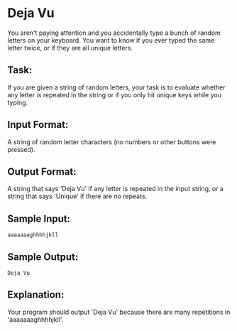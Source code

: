 # Deja Vu  

You aren't paying attention and you accidentally type a bunch of random letters on your keyboard. You want to know if you ever typed the same letter twice, or if they are all unique letters.

## Task: 
If you are given a string of random letters, your task is to evaluate whether any letter is repeated in the string or if you only hit unique keys while you typing.

## Input Format: 
A string of random letter characters (no numbers or other buttons were pressed).

## Output Format: 
A string that says 'Deja Vu' if any letter is repeated in the input string, or a string that says 'Unique' if there are no repeats.

## Sample Input: 
```
aaaaaaaghhhhjkll
```

## Sample Output: 
```
Deja Vu
```

## Explanation: 
Your program should output 'Deja Vu' because there are many repetitions in 'aaaaaaaghhhhjkll'.
